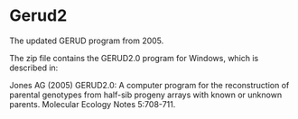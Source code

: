 # Gerud2
The updated GERUD program from 2005.

The zip file contains the GERUD2.0 program for Windows, which is described in:

Jones AG (2005) GERUD2.0: A computer program for the reconstruction of parental genotypes 
from half-sib progeny arrays with known or unknown parents. Molecular Ecology Notes 5:708-711.

